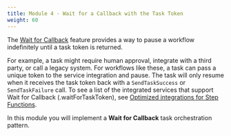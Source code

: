 ```yaml
---
title: Module 4 - Wait for a Callback with the Task Token
weight: 60
---
```


The [Wait for Callback](https://docs.aws.amazon.com/step-functions/latest/dg/connect-to-resource.html#connect-wait-token) feature provides a way to pause a workflow indefinitely until a task token is returned. 

For example, a task might require human approval, integrate with a third party, or call a legacy system. For workflows like these, a task can pass a unique token to the service integration and pause. The task will only resume when it receives the task token back with a `SendTaskSuccess` or `SendTaskFailure` call. To see a list of the integrated services that support Wait for Callback (.waitForTaskToken), see [Optimized integrations for Step Functions](https://docs.aws.amazon.com/step-functions/latest/dg/connect-supported-services.html).

In this module you will implement a **Wait for Callback** task orchestration pattern.